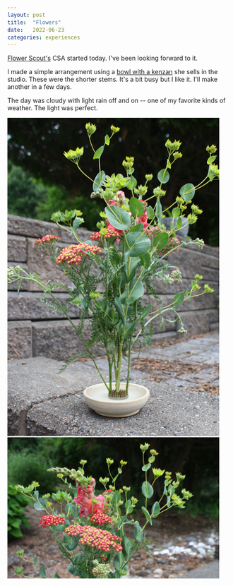 ```yaml
---
layout: post
title:  "Flowers"
date:   2022-06-23
categories: experiences
---
```


[Flower Scout's](http://www.flower-scout.com/) CSA started today. I've been looking forward to it.

I made a simple arrangement using a [bowl with a kenzan](2022-02-13-flower-scout.md) she sells in the studio. These were the shorter stems. It's a bit busy but I like it. I'll make another in a few days.

The day was cloudy with light rain off and on -- one of my favorite kinds of weather. The light was perfect.

<img src="/img/2022-06-23-flowers-1.jpg" alt="Flower arrangement" style="max-width: 50vw;"/>

<img src="/img/2022-06-23-flowers-2.jpg" alt="Flower arrangement" style="max-width: 50vw;"/>
